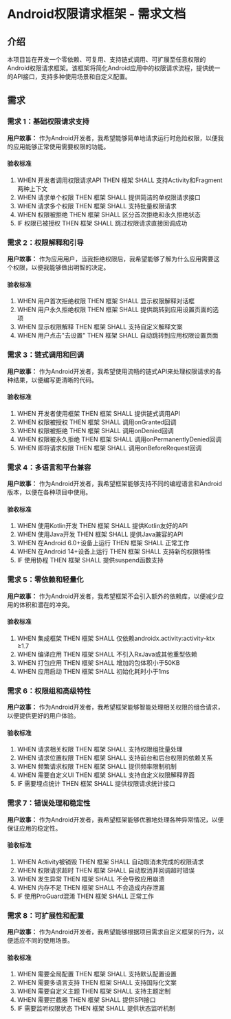 # Android权限请求框架 - 需求文档

## 介绍

本项目旨在开发一个零依赖、可复用、支持链式调用、可扩展至任意权限的Android权限请求框架。该框架将简化Android应用中的权限请求流程，提供统一的API接口，支持多种使用场景和自定义配置。

## 需求

### 需求 1：基础权限请求支持

**用户故事：** 作为Android开发者，我希望能够简单地请求运行时危险权限，以便我的应用能够正常使用需要权限的功能。

#### 验收标准

1. WHEN 开发者调用权限请求API THEN 框架 SHALL 支持Activity和Fragment两种上下文
2. WHEN 请求单个权限 THEN 框架 SHALL 提供简洁的单权限请求接口
3. WHEN 请求多个权限 THEN 框架 SHALL 支持批量权限请求
4. WHEN 权限被拒绝 THEN 框架 SHALL 区分首次拒绝和永久拒绝状态
5. IF 权限已被授权 THEN 框架 SHALL 跳过权限请求直接回调成功

### 需求 2：权限解释和引导

**用户故事：** 作为应用用户，当我拒绝权限后，我希望能够了解为什么应用需要这个权限，以便我能够做出明智的决定。

#### 验收标准

1. WHEN 用户首次拒绝权限 THEN 框架 SHALL 显示权限解释对话框
2. WHEN 用户永久拒绝权限 THEN 框架 SHALL 提供跳转到应用设置页面的选项
3. WHEN 显示权限解释 THEN 框架 SHALL 支持自定义解释文案
4. WHEN 用户点击"去设置" THEN 框架 SHALL 自动跳转到应用权限设置页面

### 需求 3：链式调用和回调

**用户故事：** 作为Android开发者，我希望使用流畅的链式API来处理权限请求的各种结果，以便编写更清晰的代码。

#### 验收标准

1. WHEN 开发者使用框架 THEN 框架 SHALL 提供链式调用API
2. WHEN 权限被授权 THEN 框架 SHALL 调用onGranted回调
3. WHEN 权限被拒绝 THEN 框架 SHALL 调用onDenied回调
4. WHEN 权限被永久拒绝 THEN 框架 SHALL 调用onPermanentlyDenied回调
5. WHEN 即将请求权限 THEN 框架 SHALL 调用onBeforeRequest回调

### 需求 4：多语言和平台兼容

**用户故事：** 作为Android开发者，我希望框架能够支持不同的编程语言和Android版本，以便在各种项目中使用。

#### 验收标准

1. WHEN 使用Kotlin开发 THEN 框架 SHALL 提供Kotlin友好的API
2. WHEN 使用Java开发 THEN 框架 SHALL 提供Java兼容的API
3. WHEN 在Android 6.0+设备上运行 THEN 框架 SHALL 正常工作
4. WHEN 在Android 14+设备上运行 THEN 框架 SHALL 支持新的权限特性
5. IF 使用协程 THEN 框架 SHALL 提供suspend函数支持

### 需求 5：零依赖和轻量化

**用户故事：** 作为Android开发者，我希望框架不会引入额外的依赖库，以便减少应用的体积和潜在的冲突。

#### 验收标准

1. WHEN 集成框架 THEN 框架 SHALL 仅依赖androidx.activity:activity-ktx ≥1.7
2. WHEN 编译应用 THEN 框架 SHALL 不引入RxJava或其他重型依赖
3. WHEN 打包应用 THEN 框架 SHALL 增加的包体积小于50KB
4. WHEN 应用启动 THEN 框架 SHALL 初始化耗时小于1ms

### 需求 6：权限组和高级特性

**用户故事：** 作为Android开发者，我希望框架能够智能处理相关权限的组合请求，以便提供更好的用户体验。

#### 验收标准

1. WHEN 请求相关权限 THEN 框架 SHALL 支持权限组批量处理
2. WHEN 请求位置权限 THEN 框架 SHALL 支持前台和后台权限的依赖关系
3. WHEN 频繁请求权限 THEN 框架 SHALL 提供频率限制机制
4. WHEN 需要自定义UI THEN 框架 SHALL 支持自定义权限解释界面
5. IF 需要埋点统计 THEN 框架 SHALL 提供权限请求统计接口

### 需求 7：错误处理和稳定性

**用户故事：** 作为Android开发者，我希望框架能够优雅地处理各种异常情况，以便保证应用的稳定性。

#### 验收标准

1. WHEN Activity被销毁 THEN 框架 SHALL 自动取消未完成的权限请求
2. WHEN 权限请求超时 THEN 框架 SHALL 自动取消并回调超时错误
3. WHEN 发生异常 THEN 框架 SHALL 不会导致应用崩溃
4. WHEN 内存不足 THEN 框架 SHALL 不会造成内存泄漏
5. IF 使用ProGuard混淆 THEN 框架 SHALL 正常工作

### 需求 8：可扩展性和配置

**用户故事：** 作为Android开发者，我希望能够根据项目需求自定义框架的行为，以便适应不同的使用场景。

#### 验收标准

1. WHEN 需要全局配置 THEN 框架 SHALL 支持默认配置设置
2. WHEN 需要多语言支持 THEN 框架 SHALL 支持国际化文案
3. WHEN 需要自定义主题 THEN 框架 SHALL 支持主题定制
4. WHEN 需要拦截器 THEN 框架 SHALL 提供SPI接口
5. IF 需要监听权限状态 THEN 框架 SHALL 提供状态监听机制